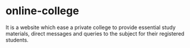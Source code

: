 # online-college
It is a website which ease a private college to provide essential study materials, direct messages and queries to the subject for their registered students.
